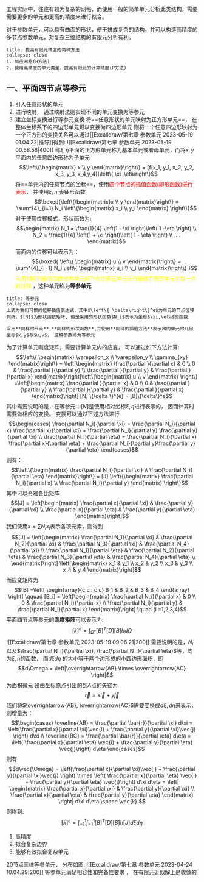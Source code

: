 工程实际中，往往有较为复杂的网格，而使用一般的简单单元分析此类结构，需要需要更多的单元和更高的精度来进行拟合。

对于参数单元，可以具有曲面的形状，便于拼成复杂的结构，并可以构造高精度的多节点参数单元，对复杂三维结构的有限元分析有利。

`````ad-note
title: 提高有限元精度的两种方法
collapse: close
1. 加密网格(H方法)
2. 使用高精度的单元类型，提高有限元的计算精度(P方法)
`````

## 一、平面四节点等参元
1. 引入任意形状的单元
2. 进行映射， 通过映射法则实现不同的单元变换为等参元
3. 建立坐标变换进行等参元变换 
将==任意形状的单元映射为正方形单元==， 在整体坐标系下的四边形单元可以变换为四边形单元
则将一个任意四边形映射为一个正方形的变换关系可以通过[[Excalidraw/第七章 参数单元 2023-05-19 01.04.22|推导]]得到:
![[Excalidraw/第七章 参数单元 2023-05-19 00.58.56|400]]
称$\xi,\eta$平面的正方形单元称为基本单元或者母单元，而将$x,y$平面内的任意四边形称为子单元
$$\left\{\begin{matrix}
x \\ y
\end{matrix}\right\} = [f(x_1, y_1, x_2, y_2, x_3, y_3, x_4,y_4)]\left\{ \xi 
,\eta\right\}$$
将==单元内的任意节点的坐标==，使用<mark style="background: transparent; color: red">四个节点的插值函数(即形函数)进行表示</mark>， 并使用$\xi, \eta$ 表征形函数。
$$\boxed{\left\{\begin{matrix}x \\ y 
\end{matrix}\right\} = \sum^{4}_{i=1} N_i \left\{\begin{matrix}
x_i \\ y_i
\end{matrix} \right\}}$$
对于使用位移模式，形状函数为:
$$\begin{matrix}
N_1 = \frac{1}{4} \left(1 - \xi \right)\left( 1 -\eta \right) \\
N_2 = \frac{1}{4} \left(1 + \xi \right)\left( 1 - \eta \right) \\
....
\end{matrix}$$
而面内的位移可以表示为：
$$\boxed{ \left\{ \begin{matrix}
u \\ v
\end{matrix}\right\} = \sum^{4}_{i=1} N_i \left\{ \begin{matrix}
u_i  \\ v_i 
\end{matrix}\right\} }$$
<mark style="background: transparent; color: yellow">采用相同的插值函数使用单元的节点位移在单元进行插值而表示单元中每一点的位移</mark> ，这种单元称为**等参单元**

`````ad-note
title: 等参元
collapse: close
上式为我们习惯的位移插值表达式，其中$\left\{ \delta\right\}^e$为单元的节点位移列阵，$[N]$为形状函数矩阵, 但是采用的形状函数$N_i$表示为坐标$\xi,\eta$的函数

采用**同样的节点**,**同样的形状函数**,并使用**同样的插值方法**表示出的单元的几何坐标$x,y$与$u,v$， 这种参数称为等参元
`````

为了计算单元刚度矩阵，需要计算单元内的应变， 可以通过如下方法计算:
$$\left\{ \begin{matrix}
\varepsilon_x \\ \varepsilon_y \\ \gamma_{xy} 
\end{matrix}\right\} =  \left[\begin{matrix}
\frac{\partial }{\partial x} & 0 \\
0 & \frac{\partial }{\partial y} \\
\frac{\partial }{\partial y} & \frac{\partial }{\partial x}
\end{matrix}\right]\left\{\begin{matrix}
u \\ v \end{matrix} \right\} =\left[\begin{matrix}
\frac{\partial }{\partial x} & 0 \\
0 & \frac{\partial }{\partial y} \\
\frac{\partial }{\partial y} & \frac{\partial }{\partial x}
\end{matrix}\right] [N] \{\delta \}^{e} = [B]\{\delta\}^e$$
其中需要说明的是，在等参元中$[N]$是使用相对坐标$\xi, \eta$进行表示的， 因而计算时需要做相应的变换。 变换可以通过下述方法进行
$$\begin{cases}
\frac{\partial N_i}{\partial \xi} = \frac{\partial N_i}{\partial x} \frac{\partial x}{\partial \xi} + \frac{\partial N_i}{\partial y} \frac{\partial y}{\partial \xi}  \\ \frac{\partial N_i}{\partial \eta} = \frac{\partial N_i}{\partial x} \frac{\partial x}{\partial \eta} + \frac{\partial N_i}{\partial y}\frac{\partial y}{\partial \eta} 
\end{cases}$$
则有： 
$$\left\{\begin{matrix}
\frac{\partial N_i}{\partial \xi} \\ \frac{\partial N_i}{\partial \eta}
\end{matrix}\right\} = [J] \left\{\begin{matrix}
\frac{\partial N_i}{\partial x} \\ \frac{\partial N_i}{\partial y}
\end{matrix} \right\}$$
其中可以令雅各比矩阵
$$[J] = \left[\begin{matrix}
\frac{\partial x}{\partial \xi} & \frac{\partial y}{\partial \xi} \\
\frac{\partial x}{\partial \eta} & \frac{\partial y}{\partial \eta}
\end{matrix}\right]$$
我们使用$x = \sum N_i x_i$表示各项元素，则得到
$$[J] = \left[\begin{matrix}
\frac{\partial N_1}{\partial \xi} &  \frac{\partial N_2}{\partial \xi} & \frac{\partial N_3}{\partial \xi} & \frac{\partial N_4}{\partial \xi} \\
\frac{\partial N_1}{\partial \eta} &  \frac{\partial N_2}{\partial \eta} & \frac{\partial N_3}{\partial \eta} & \frac{\partial N_4}{\partial \eta} \\
\end{matrix}\right] \left[\begin{matrix}
x_1 & y_1 \\
x_2 & y_2 \\
x_3 & y_3 \\
x_4 & y_4 
\end{matrix}\right]$$
而应变矩阵为
$$[B] =\left[ \begin{array}{c c : c c}
B_1 & B_2 & B_3 & B_4 
\end{array} \right] \qquad  [B_i] = \left[\begin{matrix}
\frac{\partial N_i}{\partial x} & 0  \\
0 & \frac{\partial N_i}{\partial x} \\
\frac{\partial N_i}{\partial y} & \frac{\partial N_i}{\partial x}
\end{matrix}\right] \quad (i =1,2,3,4)$$
平面四节点等参元的**刚度矩阵**可以表示为:
$$[k]^e =  \int_{\Omega^e} [B]^T [D][B] h d\Omega$$
![[Excalidraw/第七章 参数单元 2023-05-19 09.06.21|200]]
需要说明的是，$N_i$以及$\frac{\partial N_i}{\partial \xi}, \frac{\partial N_i}{\partial \eta}$等，均为$\xi, \eta$的函数， 而$d\xi d\eta$ 的大小等于两个边形成的小四边形面积，即
$$d\Omega = \left|\overrightarrow{AB} \times \overrightarrow{AC} \right|$$
为面积微元
设由坐标原点引出的到$A$点的矢径为
$$\vec{r} = x\vec{i} + y\vec{j}$$
我们将$\overrightarrow{AB}, \overrightarrow{AC}$需要变换成$d\xi, d\eta$来表示， 则增量为： 
$$\begin{cases}
\overline{AB} = \frac{\partial \bar{r}}{\partial \xi} d\xi  = \left(\frac{\partial x}{\partial \xi}\vec{i} + \frac{\partial y}{\partial \xi}\vec{j} \right) d\xi \\
\overline{BC} = \frac{\partial \bar{r}}{\partial \eta} d\eta = \left( \frac{\partial x}{\partial \eta} \vec{i} + \frac{\partial y}{\partial \eta} \vec{j}\right) d\eta
\end{cases}$$
则有
$$d\vec{\Omega} = \left(\frac{\partial x}{\partial \xi}\vec{i} + \frac{\partial y}{\partial \xi}\vec{j} \right) \times \left( \frac{\partial x}{\partial \eta} \vec{i} + \frac{\partial y}{\partial \eta} \vec{j}\right) d\xi d\eta = \left| \begin{matrix}
\frac{\partial x}{\partial \xi}  & \frac{\partial y}{\partial \xi} \\
\frac{\partial x}{\partial \eta} & \frac{\partial y}{\partial \eta}
\end{matrix} \right| d\xi d\eta \space  \vec{k} $$
则得到:
$$[k]^e = \int^{1}_{-1}\int^{1}_{-1} [B]^T [D][B] h [J]d\xi d\eta$$

1. 高精度
2. 拟合复杂边界
3. 能够有效拟合复杂单元

20节点三维等参单元， 分布如图: 
![[Excalidraw/第七章 参数单元 2023-04-24 10.04.29|200]]
等参单元满足相容性和完备性要求 ， 在有限元近似解上是收敛的